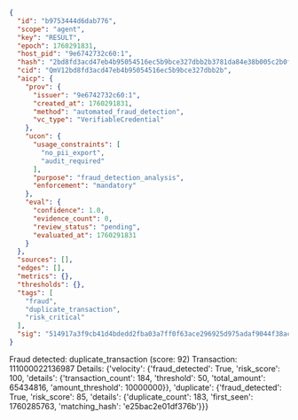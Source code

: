 ```json
{
  "id": "b9753444d6dab776",
  "scope": "agent",
  "key": "RESULT",
  "epoch": 1760291831,
  "host_pid": "9e6742732c60:1",
  "hash": "2bd8fd3acd47eb4b95054516ec5b9bce327dbb2b3781da84e38b005c2b0f510f",
  "cid": "QmV12bd8fd3acd47eb4b95054516ec5b9bce327dbb2b",
  "aicp": {
    "prov": {
      "issuer": "9e6742732c60:1",
      "created_at": 1760291831,
      "method": "automated_fraud_detection",
      "vc_type": "VerifiableCredential"
    },
    "ucon": {
      "usage_constraints": [
        "no_pii_export",
        "audit_required"
      ],
      "purpose": "fraud_detection_analysis",
      "enforcement": "mandatory"
    },
    "eval": {
      "confidence": 1.0,
      "evidence_count": 0,
      "review_status": "pending",
      "evaluated_at": 1760291831
    }
  },
  "sources": [],
  "edges": [],
  "metrics": {},
  "thresholds": {},
  "tags": [
    "fraud",
    "duplicate_transaction",
    "risk_critical"
  ],
  "sig": "514917a3f9cb41d4bdedd2fba03a7ff0f63ace296925d975adaf9044f38ac8fc"
}
```

Fraud detected: duplicate_transaction (score: 92)
Transaction: 111000022136987
Details: {'velocity': {'fraud_detected': True, 'risk_score': 100, 'details': {'transaction_count': 184, 'threshold': 50, 'total_amount': 65434816, 'amount_threshold': 10000000}}, 'duplicate': {'fraud_detected': True, 'risk_score': 85, 'details': {'duplicate_count': 183, 'first_seen': 1760285763, 'matching_hash': 'e25bac2e01df376b'}}}